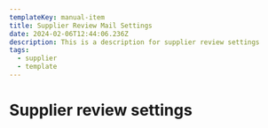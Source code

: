 ```yaml
---
templateKey: manual-item
title: Supplier Review Mail Settings
date: 2024-02-06T12:44:06.236Z
description: This is a description for supplier review settings
tags:
  - supplier
  - template
---
```

# Supplier review settings